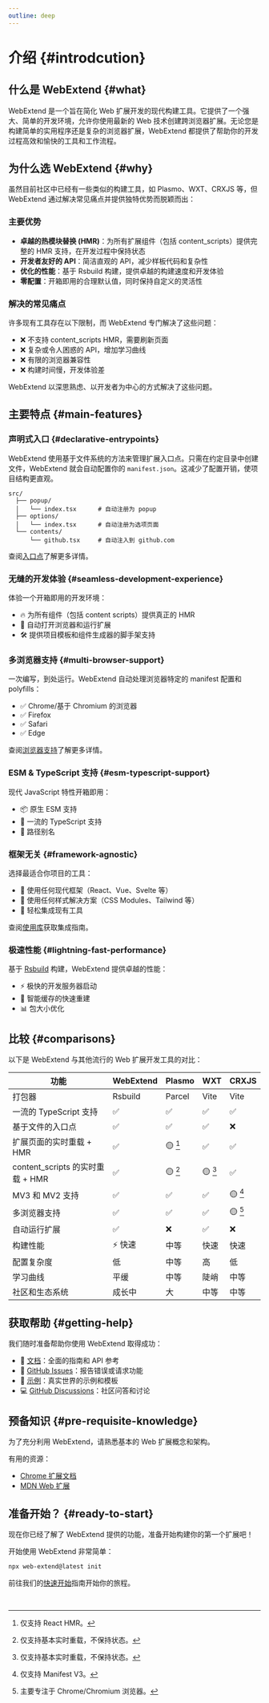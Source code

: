 ```yaml
---
outline: deep
---
```


# 介绍 {#introdcution}

## 什么是 WebExtend {#what}

WebExtend 是一个旨在简化 Web 扩展开发的现代构建工具。它提供了一个强大、简单的开发环境，允许你使用最新的 Web 技术创建跨浏览器扩展。无论您是构建简单的实用程序还是复杂的浏览器扩展，WebExtend 都提供了帮助你的开发过程高效和愉快的工具和工作流程。

## 为什么选 WebExtend {#why}

虽然目前社区中已经有一些类似的构建工具，如 Plasmo、WXT、CRXJS 等，但 WebExtend 通过解决常见痛点并提供独特优势而脱颖而出：

### 主要优势

- **卓越的热模块替换 (HMR)**：为所有扩展组件（包括 content_scripts）提供完整的 HMR 支持，在开发过程中保持状态
- **开发者友好的 API**：简洁直观的 API，减少样板代码和复杂性
- **优化的性能**：基于 Rsbuild 构建，提供卓越的构建速度和开发体验
- **零配置**：开箱即用的合理默认值，同时保持自定义的灵活性

### 解决的常见痛点

许多现有工具存在以下限制，而 WebExtend 专门解决了这些问题：

- ❌ 不支持 content_scripts HMR，需要刷新页面
- ❌ 复杂或令人困惑的 API，增加学习曲线
- ❌ 有限的浏览器兼容性
- ❌ 构建时间慢，开发体验差

WebExtend 以深思熟虑、以开发者为中心的方式解决了这些问题。

## 主要特点 {#main-features}

### 声明式入口 {#declarative-entrypoints}

WebExtend 使用基于文件系统的方法来管理扩展入口点。只需在约定目录中创建文件，WebExtend 就会自动配置你的 `manifest.json`。这减少了配置开销，使项目结构更直观。

```
src/
  ├── popup/
  │   └── index.tsx      # 自动注册为 popup
  ├── options/
  │   └── index.tsx      # 自动注册为选项页面
  └── contents/
      └── github.tsx     # 自动注入到 github.com
```

查阅[入口点](../essentials/entrypoints.md)了解更多详情。

### 无缝的开发体验 {#seamless-development-experience}

体验一个开箱即用的开发环境：

- 🔥 为所有组件（包括 content scripts）提供真正的 HMR
- 🚀 自动打开浏览器和运行扩展
- 🛠️ 提供项目模板和组件生成器的脚手架支持

### 多浏览器支持 {#multi-browser-support}

一次编写，到处运行。WebExtend 自动处理浏览器特定的 manifest 配置和 polyfills：

- ✅ Chrome/基于 Chromium 的浏览器
- ✅ Firefox
- ✅ Safari
- ✅ Edge

查阅[浏览器支持](../essentials/browsers.md)了解更多详情。

### ESM & TypeScript 支持 {#esm-typescript-support}

现代 JavaScript 特性开箱即用：

- 📦 原生 ESM 支持
- 🔷 一流的 TypeScript 支持
- 🎯 路径别名

### 框架无关 {#framework-agnostic}

选择最适合你项目的工具：

- 🔧 使用任何现代框架（React、Vue、Svelte 等）
- 🎨 使用任何样式解决方案（CSS Modules、Tailwind 等）
- 🔌 轻松集成现有工具

查阅[使用库](../essentials/using-libraries.md)获取集成指南。

### 极速性能 {#lightning-fast-performance}

基于 [Rsbuild](https://rsbuild.rs/) 构建，WebExtend 提供卓越的性能：

- ⚡️ 极快的开发服务器启动
- 🔄 智能缓存的快速重建
- 📊 包大小优化

## 比较 {#comparisons}

以下是 WebExtend 与其他流行的 Web 扩展开发工具的对比：

| 功能                             | WebExtend | Plasmo  | WXT     | CRXJS   |
| -------------------------------- | --------- | ------- | ------- | ------- |
| 打包器                           | Rsbuild   | Parcel  | Vite    | Vite    |
| 一流的 TypeScript 支持           | ✅        | ✅      | ✅      | ✅      |
| 基于文件的入口点                 | ✅        | ✅      | ✅      | ❌      |
| 扩展页面的实时重载 + HMR         | ✅        | 🟡 [^1] | ✅      | ✅      |
| content_scripts 的实时重载 + HMR | ✅        | 🟡 [^2] | 🟡 [^2] | ✅      |
| MV3 和 MV2 支持                  | ✅        | ✅      | ✅      | 🟡 [^3] |
| 多浏览器支持                     | ✅        | ✅      | ✅      | 🟡 [^4] |
| 自动运行扩展                     | ✅        | ❌      | ✅      | ❌      |
| 构建性能                         | ⚡️ 快速  | 中等    | 快速    | 快速    |
| 配置复杂度                       | 低        | 中等    | 高      | 低      |
| 学习曲线                         | 平缓      | 中等    | 陡峭    | 中等    |
| 社区和生态系统                   | 成长中    | 大      | 中等    | 中等    |

[^1]: 仅支持 React HMR。
[^2]: 仅支持基本实时重载，不保持状态。
[^3]: 仅支持 Manifest V3。
[^4]: 主要专注于 Chrome/Chromium 浏览器。

## 获取帮助 {#getting-help}

我们随时准备帮助你使用 WebExtend 取得成功：

- 📖 [文档](https://web-extend.github.io/web-extend/)：全面的指南和 API 参考
- 🐛 [GitHub Issues](https://github.com/web-extend/web-extend/issues)：报告错误或请求功能
- 🌟 [示例](https://github.com/web-extend/examples)：真实世界的示例和模板
- 💻 [GitHub Discussions](https://github.com/web-extend/web-extend/discussions)：社区问答和讨论

## 预备知识 {#pre-requisite-knowledge}

为了充分利用 WebExtend，请熟悉基本的 Web 扩展概念和架构。

有用的资源：

- [Chrome 扩展文档](https://developer.chrome.com/docs/extensions/get-started)
- [MDN Web 扩展](https://developer.mozilla.org/en-US/docs/Mozilla/Add-ons/WebExtensions)

## 准备开始？ {#ready-to-start}

现在你已经了解了 WebExtend 提供的功能，准备开始构建你的第一个扩展吧！

开始使用 WebExtend 非常简单：

```bash
npx web-extend@latest init
```

前往我们的[快速开始](./quick-start.md)指南开始你的旅程。

<br />
